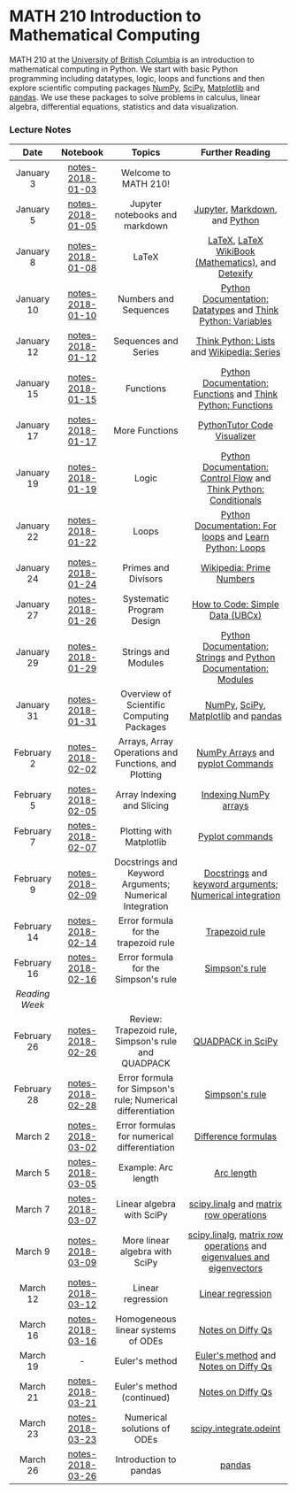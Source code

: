 # MATH 210 Introduction to Mathematical Computing

MATH 210 at the [University of British Columbia](http://www.math.ubc.ca) is an introduction to mathematical computing in Python. We start with basic Python programming including datatypes, logic, loops and functions and then explore scientific computing packages [NumPy](http://www.numpy.org/), [SciPy](https://scipy.org/), [Matplotlib](https://matplotlib.org/) and [pandas](http://pandas.pydata.org/). We use these packages to solve problems in calculus, linear algebra, differential equations, statistics and data visualization.

### Lecture Notes

| Date | Notebook | Topics | Further Reading |
| :---: | :---: | :---: | :---: |
| January 3 | [notes-2018-01-03](notes-week-01/notes-2018-01-03.ipynb) | Welcome to MATH 210! |  |
| January 5 | [notes-2018-01-05](notes-week-01/notes-2018-01-05.ipynb) |  Jupyter notebooks and markdown | [Jupyter](https://jupyter.org), [Markdown](https://daringfireball.net/projects/markdown/), and [Python](https://python.org) |
| January 8 | [notes-2018-01-08](notes-week-02/notes-2018-01-08.ipynb) |  LaTeX | [LaTeX](https://www.latex-project.org/), [LaTeX WikiBook (Mathematics)](https://en.wikibooks.org/wiki/LaTeX/Mathematics), and [Detexify](http://detexify.kirelabs.org/classify.html) |
| January 10 | [notes-2018-01-10](notes-week-02/notes-2018-01-10.ipynb) |  Numbers and Sequences | [Python Documentation: Datatypes](https://docs.python.org/3/tutorial/introduction.html) and [Think Python: Variables](http://greenteapress.com/thinkpython/html/thinkpython003.html) |
| January 12 | [notes-2018-01-12](notes-week-02/notes-2018-01-12.ipynb) |  Sequences and Series | [Think Python: Lists](http://greenteapress.com/thinkpython/html/thinkpython011.html) and [Wikipedia: Series](https://en.wikipedia.org/wiki/Series_(mathematics)) |
| January 15 | [notes-2018-01-15](notes-week-03/notes-2018-01-15.ipynb) |  Functions | [Python Documentation: Functions](https://docs.python.org/3/tutorial/controlflow.html#defining-functions) and [Think Python: Functions](http://greenteapress.com/thinkpython/html/thinkpython004.html) |
| January 17 | [notes-2018-01-17](notes-week-03/notes-2018-01-17.ipynb) |  More Functions | [PythonTutor Code Visualizer](http://www.pythontutor.com/) |
| January 19 | [notes-2018-01-19](notes-week-03/notes-2018-01-19.ipynb) |  Logic | [Python Documentation: Control Flow](https://docs.python.org/3/tutorial/controlflow.html) and [Think Python: Conditionals](http://greenteapress.com/thinkpython/html/thinkpython006.html) |
| January 22 | [notes-2018-01-22](notes-week-04/notes-2018-01-22.ipynb) |  Loops | [Python Documentation: For loops](https://docs.python.org/3/reference/compound_stmts.html#for) and [Learn Python: Loops](http://www.learnpython.org/en/Loops)|
| January 24 | [notes-2018-01-24](notes-week-04/notes-2018-01-24.ipynb) |  Primes and Divisors | [Wikipedia: Prime Numbers](https://en.wikipedia.org/wiki/Prime_number) |
| January 27 | [notes-2018-01-26](notes-week-04/notes-2018-01-26.ipynb) | Systematic Program Design | [How to Code: Simple Data (UBCx)](https://www.edx.org/course/how-code-simple-data-ubcx-htc1x) |
| January 29 | [notes-2018-01-29](notes-week-05/notes-2018-01-29.ipynb) |  Strings and Modules | [Python Documentation: Strings](https://docs.python.org/3/tutorial/introduction.html#strings) and [Python Documentation: Modules](https://docs.python.org/3/tutorial/modules.html) |
| January 31 | [notes-2018-01-31](notes-week-05/notes-2018-01-31.ipynb) | Overview of Scientific Computing Packages | [NumPy](http://www.numpy.org/), [SciPy](https://www.scipy.org/), [Matplotlib](https://matplotlib.org/) and [pandas](http://pandas.pydata.org/) |
| February 2 | [notes-2018-02-02](notes-week-05/notes-2018-02-02.ipynb) |  Arrays, Array Operations and Functions, and Plotting  | [NumPy Arrays](https://docs.scipy.org/doc/numpy-dev/user/quickstart.html#the-basics) and [pyplot Commands](https://matplotlib.org/api/pyplot_summary.html) |
| February 5 | [notes-2018-02-05](notes-week-06/notes-2018-02-05.ipynb) | Array Indexing and Slicing | [Indexing NumPy arrays](https://docs.scipy.org/doc/numpy-dev/user/quickstart.html#indexing-slicing-and-iterating) |
| February 7 | [notes-2018-02-07](notes-week-06/notes-2018-02-07.ipynb) | Plotting with Matplotlib | [Pyplot commands](https://matplotlib.org/api/pyplot_summary.html) |
| February 9 | [notes-2018-02-09](notes-week-06/notes-2018-02-09.ipynb) | Docstrings and Keyword Arguments; Numerical Integration  | [Docstrings](https://google.github.io/styleguide/pyguide.html?showone=Comments#Comments) and [keyword arguments](https://docs.python.org/3/tutorial/controlflow.html#keyword-arguments); [Numerical integration](https://en.wikipedia.org/wiki/Trapezoidal_rule) |
| February 14 | [notes-2018-02-14](notes-week-07/notes-2018-02-14.ipynb) | Error formula for the trapezoid rule | [Trapezoid rule](https://en.wikipedia.org/wiki/Trapezoidal_rule) |
| February 16 | [notes-2018-02-16](notes-week-07/notes-2018-02-16.ipynb) | Error formula for the Simpson's rule | [Simpson's rule](https://en.wikipedia.org/wiki/Simpson%27s_rule) |
| *Reading Week* |  |  |  |
| February 26 | [notes-2018-02-26](notes-week-09/notes-2018-02-26.ipynb) | Review: Trapezoid rule, Simpson's rule and QUADPACK | [QUADPACK in SciPy](https://docs.scipy.org/doc/scipy/reference/generated/scipy.integrate.quad.html) |
| February 28 | [notes-2018-02-28](notes-week-09/notes-2018-02-28.ipynb) | Error formula for Simpson's rule; Numerical differentiation | [Simpson's rule](https://en.wikipedia.org/wiki/Simpson%27s_rule) |
| March 2 | [notes-2018-03-02](notes-week-09/notes-2018-03-02.ipynb) | Error formulas for numerical differentiation | [Difference formulas](https://en.wikipedia.org/wiki/Finite_difference) |
| March 5 | [notes-2018-03-05](notes-week-10/notes-2018-03-05.ipynb) | Example: Arc length | [Arc length](https://en.wikipedia.org/wiki/Arc_length) |
| March 7 | [notes-2018-03-07](notes-week-10/notes-2018-03-07.ipynb) | Linear algebra with SciPy | [scipy.linalg](https://docs.scipy.org/doc/scipy/reference/linalg.html) and [matrix row operations](https://en.wikipedia.org/wiki/Elementary_matrix#Elementary_row_operations) |
| March 9 | [notes-2018-03-09](notes-week-10/notes-2018-03-09.ipynb) | More linear algebra with SciPy | [scipy.linalg](https://docs.scipy.org/doc/scipy/reference/linalg.html), [matrix row operations](https://en.wikipedia.org/wiki/Elementary_matrix#Elementary_row_operations) and [eigenvalues and eigenvectors](https://en.wikipedia.org/wiki/Eigenvalues_and_eigenvectors) |
| March 12 | [notes-2018-03-12](notes-week-11/notes-2018-03-12.ipynb) | Linear regression | [Linear regression](https://en.wikipedia.org/wiki/Linear_regression) |
| March 16 | [notes-2018-03-16](notes-week-11/notes-2018-03-16.ipynb) | Homogeneous linear systems of ODEs | [Notes on Diffy Qs](http://www.jirka.org/diffyqs/html/sys_chapter.html) |
| March 19 | - | Euler's method | [Euler's method](https://en.wikipedia.org/wiki/Euler_method) and [Notes on Diffy Qs](http://www.jirka.org/diffyqs/html/numer_section.html) |
| March 21 | [notes-2018-03-21](notes-week-12/notes-2018-03-21.ipynb) | Euler's method (continued) | [Notes on Diffy Qs](http://www.jirka.org/diffyqs/html/numer_section.html) |
| March 23 | [notes-2018-03-23](notes-week-12/notes-2018-03-23.ipynb) | Numerical solutions of ODEs | [scipy.integrate.odeint](https://docs.scipy.org/doc/scipy/reference/generated/scipy.integrate.odeint.html) |
| March 26 | [notes-2018-03-26](notes-week-13/notes-2018-03-26.ipynb) | Introduction to pandas | [pandas](http://pandas.pydata.org/) |